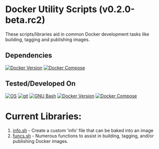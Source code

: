 # Docker Utility Scripts (v0.2.0-beta.rc2)
These scripts/libraries aid in common Docker development tasks like building, tagging and publishing images.

## Dependencies
[![Docker Version](https://img.shields.io/badge/docker-%5E20.10.12-blue)](#)
[![Docker Compose](https://img.shields.io/badge/docker--compose-%5E1.29.2-blue)](#)

## Tested/Developed On
[![OS](https://img.shields.io/badge/windows-%5E10.0.19043.1165-blue)](#)
[![git](https://img.shields.io/badge/git-%5E2.35.0.windows.1-blue)](#)
[![GNU Bash](https://img.shields.io/badge/gnu--bash-%5E4.4.23(2)--release-blue)](#)
[![Docker Version](https://img.shields.io/badge/docker-%5E20.10.12-blue)](#)
[![Docker Compose](https://img.shields.io/badge/docker--compose-%5E1.29.2-blue)](#)

# Current Libraries:
1. [info.sh](docs/info.md) - Create a custom 'info' file that can be baked into an image
2. [funcs.sh](docs/funcs.md) - Numerous functions to assist in building, tagging, and/or publishing Docker images.

